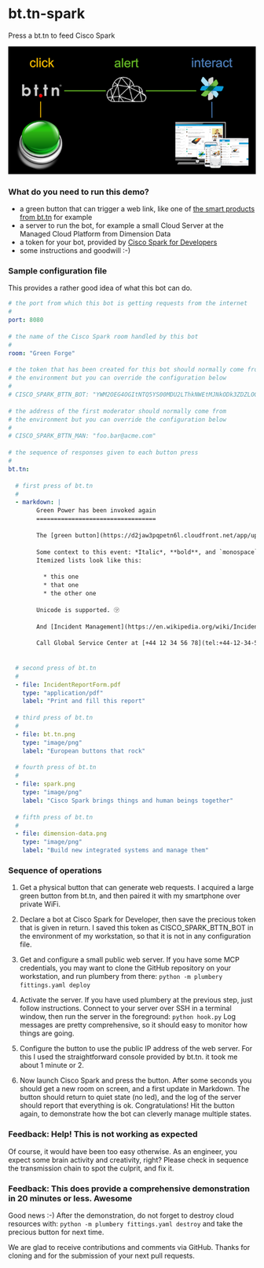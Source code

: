 # bt.tn-spark
Press a bt.tn to feed Cisco Spark

![Architecture](architecture.png)

### What do you need to run this demo?

* a green button that can trigger a web link, like one of [the smart products from bt.tn](https://bt.tn/shop/) for example
* a server to run the bot, for example a small Cloud Server at the Managed Cloud Platform from Dimension Data
* a token for your bot, provided by [Cisco Spark for Developers](https://developer.ciscospark.com/index.html)
* some instructions and goodwill :-)

### Sample configuration file

This provides a rather good idea of what this bot can do.

```yaml
# the port from which this bot is getting requests from the internet
#
port: 8080

# the name of the Cisco Spark room handled by this bot
#
room: "Green Forge"

# the token that has been created for this bot should normally come from
# the environment but you can override the configuration below
#
# CISCO_SPARK_BTTN_BOT: "YWM2OEG4OGItNTQ5YS00MDU2LThkNWEtMJNkODk3ZDZLOGQ0OVGlZWU1NmYtZWyY"

# the address of the first moderator should normally come from
# the environment but you can override the configuration below
#
# CISCO_SPARK_BTTN_MAN: "foo.bar@acme.com"

# the sequence of responses given to each button press
#
bt.tn:

  # first press of bt.tn
  #
  - markdown: |
        Green Power has been invoked again
        ==================================

        The [green button](https://d2jaw3pqpetn6l.cloudfront.net/app/uploads/2016/05/27125600/product-images-bttn-normal-green-600x600.jpg) has been pressed, so there is a need for urgent action.

        Some context to this event: *Italic*, **bold**, and `monospace`.
        Itemized lists look like this:

          * this one
          * that one
          * the other one

        Unicode is supported. ㋡

        And [Incident Management](https://en.wikipedia.org/wiki/Incident_management_(ITSM)) too.

        Call Global Service Center at [+44 12 34 56 78](tel:+44-12-34-56-78) if people are late to join this room. We will continue to provide information so stay tuned.


  # second press of bt.tn
  #
  - file: IncidentReportForm.pdf
    type: "application/pdf"
    label: "Print and fill this report"

  # third press of bt.tn
  #
  - file: bt.tn.png
    type: "image/png"
    label: "European buttons that rock"

  # fourth press of bt.tn
  #
  - file: spark.png
    type: "image/png"
    label: "Cisco Spark brings things and human beings together"

  # fifth press of bt.tn
  #
  - file: dimension-data.png
    type: "image/png"
    label: "Build new integrated systems and manage them"

```

### Sequence of operations

1. Get a physical button that can generate web requests. I acquired a large green button from bt.tn,
and then paired it with my smartphone over private WiFi.

2. Declare a bot at Cisco Spark for Developer, then save the precious token that is given in return.
I saved this token as CISCO_SPARK_BTTN_BOT in the environment of my workstation, so that it is not in
any configuration file.

3. Get and configure a small public web server. If you have some MCP credentials, you may want to clone the GitHub
repository on your workstation, and run plumbery from there: `python -m plumbery fittings.yaml deploy`

4. Activate the server. If you have used plumbery at the previous step, just follow instructions.
Connect to your server over SSH in a terminal window, then run the server in the foreground:
`python hook.py` Log messages are pretty comprehensive, so it should easy to monitor how things are going.

5. Configure the button to use the public IP address of the web server. For this I used the straightforward console provided by bt.tn. it took me about 1 minute or 2.

6. Now launch Cisco Spark and press the button. After some seconds you should get a new room on screen, and a first update in Markdown.
The button should return to quiet state (no led), and the log of the server should report that everything is ok. Congratulations! Hit the button again, to demonstrate how the bot can cleverly manage multiple states.

### Feedback: Help! This is not working as expected

Of course, it would have been too easy otherwise. As an engineer, you expect some brain activity and creativity, right? Please check in sequence the transmission chain to spot the culprit, and fix it.

### Feedback: This does provide a comprehensive demonstration in 20 minutes or less. Awesome

Good news :-)  After the demonstration, do not forget to destroy cloud resources with: `python -m plumbery fittings.yaml destroy` and take the precious button for next time.

We are glad to receive contributions and comments via GitHub. Thanks for cloning and for the submission of your next pull requests.
